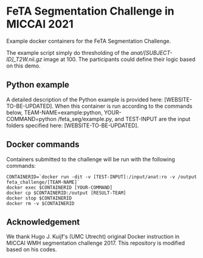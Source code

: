 # FeTA Segmentation Challenge in MICCAI 2021
Example docker containers for the FeTA Segmentation Challenge. 

The example script simply do thresholding of the *anat/[SUBJECT-ID]_T2W.nii.gz* image at 100. The participants could define their logic based on this demo.

## Python example
A detailed description of the Python example is provided here: [WEBSITE-TO-BE-UPDATED]. When this container is run according to the commands below, TEAM-NAME=example:python, YOUR-COMMAND=python&nbsp;/feta_seg/example.py, and TEST-INPUT are the input folders specified here: [WEBSITE-TO-BE-UPDATED].


## Docker commands
Containers submitted to the challenge will be run with the following commands:

```
CONTAINERID=`docker run -dit -v [TEST-INPUT]:/input/anat:ro -v /output feta_challenge/[TEAM-NAME]`
docker exec $CONTAINERID [YOUR-COMMAND]
docker cp $CONTAINERID:/output [RESULT-TEAM]
docker stop $CONTAINERID
docker rm -v $CONTAINERID
```
## Acknowledgement
We thank Hugo J. Kuijf's (UMC Utrecht) original Docker instruction in MICCAI WMH segmentation challenge 2017.
This repository is modified based on his codes.
